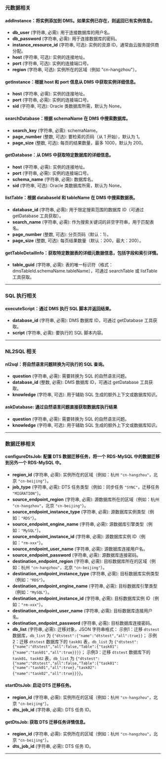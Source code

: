 
### 元数据相关
#### addInstance：将实例添加到 DMS。如果实例已存在，则返回已有实例信息。

- **db_user** (字符串, 必需): 用于连接数据库的用户名。
- **db_password** (字符串, 必需): 用于连接数据库的密码。
- **instance_resource_id** (字符串, 可选): 实例的资源 ID，通常由云服务提供商分配。
- **host** (字符串, 可选): 实例的连接地址。
- **port** (字符串, 可选): 实例的连接端口号。
- **region** (字符串, 可选): 实例所在的区域（例如 "cn-hangzhou"）。

#### getInstance：根据 host 和 port 信息从 DMS 中获取实例详细信息。

- **host** (字符串, 必需): 实例的连接地址。
- **port** (字符串, 必需): 实例的连接端口号。
- **sid** (字符串, 可选): Oracle 类数据库所需，默认为 None。

#### searchDatabase：根据 schemaName 在 DMS 中搜索数据库。

- **search_key** (字符串, 必需): schemaName。
- **page_number** (整数, 可选): 要检索的页码（从 1 开始），默认为 1。
- **page_size** (整数, 可选): 每页的结果数量，最多 1000，默认为 200。

#### getDatabase：从 DMS 中获取特定数据库的详细信息。

- **host** (字符串, 必需): 实例的连接地址。
- **port** (字符串, 必需): 实例的连接端口号。
- **schema_name** (字符串, 必需): 数据库名。
- **sid** (字符串, 可选): Oracle 类数据库所需，默认为 None。

#### listTable：根据 databaseId 和 tableName 在 DMS 中搜索数据表。

- **database_id** (字符串, 必需): 用于限定搜索范围的数据库 ID（可通过 getDatabase 工具获取）。
- **search_name** (字符串, 必需): 作为搜索关键词的非空字符串，用于匹配表名。
- **page_number** (整数, 可选): 分页页码（默认：1）。
- **page_size** (整数, 可选): 每页结果数量（默认：200，最大：200）。

#### getTableDetailInfo：获取特定数据表的详细元数据信息，包括字段和索引详情。

- **table_guid** (字符串, 必需): 表的唯一标识符（格式：dmsTableId.schemaName.tableName），可通过 searchTable 或 listTable 工具获取。

---

### SQL 执行相关

#### executeScript：通过 DMS 执行 SQL 脚本并返回结果。

- **database_id** (字符串, 必需): DMS 数据库 ID，可通过 getDatabase 工具获取。
- **script** (字符串, 必需): 要执行的 SQL 脚本内容。

---

### NL2SQL 相关

#### nl2sql：将自然语言问题转换为可执行的 SQL 查询。

- **question** (字符串, 必需): 需要转换为 SQL 的自然语言问题。
- **database_id** (整数, 必需): DMS 数据库 ID，可通过 getDatabase 工具获取。
- **knowledge** (字符串, 可选): 用于辅助 SQL 生成的额外上下文或数据库知识。

#### askDatabase: 通过自然语言问题直接获取数据库执行结果
- **question** (字符串, 必需): 需要转换为 SQL 的自然语言问题。
- **knowledge** (字符串, 可选): 用于辅助 SQL 生成的额外上下文或数据库知识。
---
### 数据迁移相关

#### configureDtsJob: 配置 DTS 数据迁移任务，将一个 RDS-MySQL 中的数据迁移到另外一个 RDS-MySQL 中。
- **region_id** (字符串, 必需): 实例所在的区域（例如：杭州 `"cn-hangzhou"`，北京 `"cn-beijing"`）。
- **job_type** (字符串, 必需): DTS 任务类型（例如：同步任务 `"SYNC"`，迁移任务 `"MIGRATION"`）。
- **source_endpoint_region** (字符串, 必需): 源数据库所在的区域（例如：杭州 `"cn-hangzhou"`，北京 `"cn-beijing"`）。
- **source_endpoint_instance_type** (字符串, 必需): 源数据库实例类型（例如：`"RDS"`）。
- **source_endpoint_engine_name** (字符串, 必需): 源数据库引擎类型（例如：`"MySQL"`）。
- **source_endpoint_instance_id** (字符串, 必需): 源数据库实例 ID（例如：`"rm-xxx"`）。
- **source_endpoint_user_name** (字符串, 必需): 源数据库连接用户名。
- **source_endpoint_password** (字符串, 必需): 源数据库连接密码。
- **destination_endpoint_region** (字符串, 必需): 目标数据库所在的区域（例如：杭州 `"cn-hangzhou"`，北京 `"cn-beijing"`）。
- **destination_endpoint_instance_type** (字符串, 必需): 目标数据库实例类型（例如：`"RDS"`）。
- **destination_endpoint_engine_name** (字符串, 必需): 目标数据库引擎类型（例如：`"MySQL"`）。
- **destination_endpoint_instance_id** (字符串, 必需): 目标数据库实例 ID（例如：`"rm-xxx"`）。
- **destination_endpoint_user_name** (字符串, 必需): 目标数据库连接用户名。
- **destination_endpoint_password** (字符串, 必需): 目标数据库连接密码。
- **db_list** (字符串, 必需): 迁移对象，JSON 字符串格式：
  示例1：迁移 `dtstest` 数据库，`db_list` 为 `{"dtstest":{"name":"dtstest","all":true}}`；
  示例2：迁移 `dtstest` 数据库下的 `task01` 表，`db_list` 为 `{"dtstest":{"name":"dtstest","all":false,"Table":{"task01":{"name":"task01","all":true}}}}`；
  示例3：迁移 `dtstest` 数据库下的 `task01`、`task02` 表，`db_list` 为 `{"dtstest":{"name":"dtstest","all":false,"Table":{"task01":{"name":"task01","all":true},"task02":{"name":"task02","all":true}}}}`。

#### startDtsJob: 启动 DTS 迁移任务。
- **region_id** (字符串, 必需): 实例所在的区域（例如：杭州 `"cn-hangzhou"`，北京 `"cn-beijing"`）。
- **dts_job_id** (字符串, 必需): DTS 任务 ID。

#### getDtsJob: 获取 DTS 迁移任务详情信息。
- **region_id** (字符串, 必需): 实例所在的区域（例如：杭州 `"cn-hangzhou"`，北京 `"cn-beijing"`）。
- **dts_job_id** (字符串, 必需): DTS 任务 ID。

---
